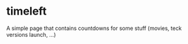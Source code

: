 # timeleft
A simple page that contains countdowns for some stuff (movies, teck versions launch, ...)
